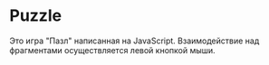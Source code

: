 # Puzzle
Это игра "Пазл" написанная на JavaScript.
Взаимодействие над фрагментами осуществляется левой кнопкой мыши.
